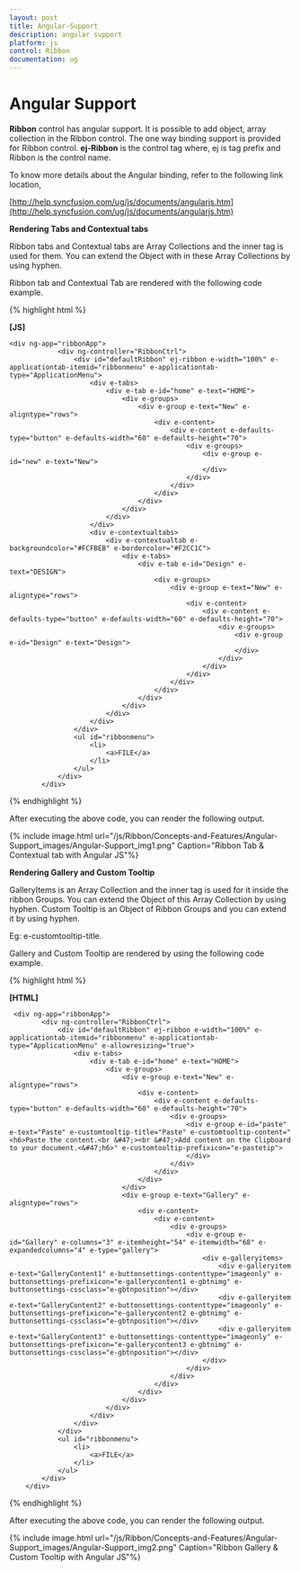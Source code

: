 ```yaml
---
layout: post
title: Angular-Support
description: angular support 
platform: js
control: Ribbon
documentation: ug
---
```


# Angular Support 

**Ribbon** control has angular support. It is possible to add object, array collection in the Ribbon control. The one way binding support is provided for Ribbon control. **ej-Ribbon** is the control tag where, ej is tag prefix and Ribbon is the control name.

To know more details about the Angular binding, refer to the following link location,

[http://help.syncfusion.com/ug/js/documents/angularjs.htm](http://help.syncfusion.com/ug/js/documents/angularjs.htm)

**Rendering Tabs and Contextual tabs** 

Ribbon tabs and Contextual tabs are Array Collections and the inner tag is used for them. You can extend the Object with in these Array Collections by using hyphen. 

Ribbon tab and Contextual Tab are rendered with the following code example.

{% highlight html %}

**[JS]**

    <div ng-app="ribbonApp">
                <div ng-controller="RibbonCtrl">
                    <div id="defaultRibbon" ej-ribbon e-width="100%" e-applicationtab-itemid="ribbonmenu" e-applicationtab-type="ApplicationMenu">
                        <div e-tabs>
                            <div e-tab e-id="home" e-text="HOME">
                                <div e-groups>
                                    <div e-group e-text="New" e-aligntype="rows">
                                        <div e-content>
                                            <div e-content e-defaults-type="button" e-defaults-width="60" e-defaults-height="70">
                                                <div e-groups>
                                                    <div e-group e-id="new" e-text="New">
                                                    </div>
                                                </div>
                                            </div>
                                        </div>
                                    </div>
                                </div>
                            </div>
                        </div>
                        <div e-contextualtabs>
                            <div e-contextualtab e-backgroundcolor="#FCFBEB" e-bordercolor="#F2CC1C">
                                <div e-tabs>
                                    <div e-tab e-id="Design" e-text="DESIGN">
                                        <div e-groups>
                                            <div e-group e-text="New" e-aligntype="rows">
                                                <div e-content>
                                                    <div e-content e-defaults-type="button" e-defaults-width="60" e-defaults-height="70">
                                                        <div e-groups>
                                                            <div e-group e-id="Design" e-text="Design">
                                                            </div>
                                                        </div>
                                                    </div>
                                                </div>
                                            </div>
                                        </div>
                                    </div>
                                </div>
                            </div>
                        </div>
                    </div>
                    <ul id="ribbonmenu">
                        <li>
                            <a>FILE</a>
                        </li>
                    </ul>
                </div>
            </div>

{% endhighlight %}



After executing the above code, you can render the following output.

{% include image.html url="/js/Ribbon/Concepts-and-Features/Angular-Support_images/Angular-Support_img1.png" Caption="Ribbon Tab & Contextual tab with Angular JS"%}

**Rendering Gallery and Custom Tooltip**

GalleryItems is an Array Collection and the inner tag is used for it inside the ribbon Groups. You can extend the Object of this Array Collection by using hyphen. Custom Tooltip is an Object of Ribbon Groups and you can extend it by using hyphen.

Eg: e-customtooltip-title.

Gallery and Custom Tooltip are rendered by using the following code example.

{% highlight html %}

**[HTML]**

     <div ng-app="ribbonApp">
            <div ng-controller="RibbonCtrl">
                <div id="defaultRibbon" ej-ribbon e-width="100%" e-applicationtab-itemid="ribbonmenu" e-applicationtab-type="ApplicationMenu" e-allowresizing="true">
                    <div e-tabs>
                        <div e-tab e-id="home" e-text="HOME">
                            <div e-groups>
                                <div e-group e-text="New" e-aligntype="rows">
                                    <div e-content>
                                        <div e-content e-defaults-type="button" e-defaults-width="60" e-defaults-height="70">
                                            <div e-groups>
                                                <div e-group e-id="paste" e-text="Paste" e-customtooltip-title="Paste" e-customtooltip-content="<h6>Paste the content.<br &#47;><br &#47;>Add content on the Clipboard to your document.<&#47;h6>" e-customtooltip-prefixicon="e-pastetip">
                                                </div>
                                            </div>
                                        </div>
                                    </div>
                                </div>
                                <div e-group e-text="Gallery" e-aligntype="rows">
                                    <div e-content>
                                        <div e-content>
                                            <div e-groups>
                                                <div e-group e-id="Gallery" e-columns="3" e-itemheight="54" e-itemwidth="68" e-expandedcolumns="4" e-type="gallery">
                                                    <div e-galleryitems>
                                                        <div e-galleryitem e-text="GalleryContent1" e-buttonsettings-contenttype="imageonly" e-buttonsettings-prefixicon="e-gallerycontent1 e-gbtnimg" e-buttonsettings-cssclass="e-gbtnposition"></div>
                                                        <div e-galleryitem e-text="GalleryContent2" e-buttonsettings-contenttype="imageonly" e-buttonsettings-prefixicon="e-gallerycontent2 e-gbtnimg" e-buttonsettings-cssclass="e-gbtnposition"></div>
                                                        <div e-galleryitem e-text="GalleryContent3" e-buttonsettings-contenttype="imageonly" e-buttonsettings-prefixicon="e-gallerycontent3 e-gbtnimg" e-buttonsettings-cssclass="e-gbtnposition"></div>
                                                    </div>
                                                </div>
                                            </div>
                                        </div>
                                    </div>
                                </div>
                            </div>
                        </div>
                    </div>
                </div>
                <ul id="ribbonmenu">
                    <li>
                        <a>FILE</a>
                    </li>
                </ul>
            </div>
        </div>
{% endhighlight %}



After executing the above code, you can render the following output.

{% include image.html url="/js/Ribbon/Concepts-and-Features/Angular-Support_images/Angular-Support_img2.png" Caption="Ribbon Gallery & Custom Tooltip with Angular JS"%}

